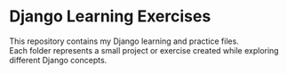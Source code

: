 # Django Learning Exercises

This repository contains my Django learning and practice files.  
Each folder represents a small project or exercise created while exploring different Django concepts.

